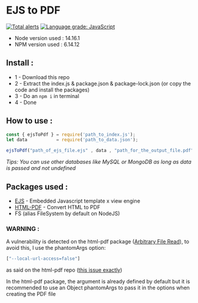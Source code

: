 # EJS to PDF
[![Total alerts](https://img.shields.io/lgtm/alerts/g/Ex0D/ejs-to-pdf.svg?logo=lgtm&logoWidth=18)](https://lgtm.com/projects/g/Ex0D/ejs-to-pdf/alerts/)
[![Language grade: JavaScript](https://img.shields.io/lgtm/grade/javascript/g/Ex0D/ejs-to-pdf.svg?logo=lgtm&logoWidth=18)](https://lgtm.com/projects/g/Ex0D/ejs-to-pdf/context:javascript)

* Node version used : 14.16.1
* NPM version used : 6.14.12

## Install :

* 1 - Download this repo
* 2 - Extract the index.js & package.json & package-lock.json (or copy the code and install the packages)
* 3 - Do an `npm i` in terminal
* 4 - Done

## How to use :

```js
const { ejsToPdf } = require('path_to_index.js');
let data           = require('path_to_data.json');

ejsToPdf("path_of_ejs_file.ejs" , data , "path_for_the_output_file.pdf");
```

*Tips: You can use other databases like MySQL or MongoDB as long as data is passed and not undefined*

## Packages used :
* [EJS](https://www.npmjs.com/package/ejs) - Embedded Javascript template x view engine
* [HTML-PDF](https://www.npmjs.com/package/html-pdf) - Convert HTML to PDF
* FS (alias FileSystem by default on NodeJS)

### WARNING :
A vulnerability is detected on the html-pdf package ([Arbitrary File Read](https://npmjs.com/advisories/1095)), to avoid this, I use the phantomArgs option: 
```js
["--local-url-access=false"]
```
as said on the html-pdf repo ([this issue exactly](https://github.com/marcbachmann/node-html-pdf/issues/530))

In the html-pdf package, the argument is already defined by default but it is recommended to use an Object phantomArgs to pass it in the options when creating the PDF file

